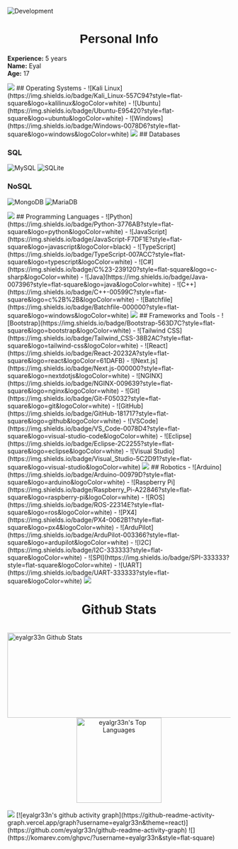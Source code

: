 ![Development](https://developers.giphy.com/branch/master/static/api-512d36c09662682717108a38bbb5c57d.gif)


<h1 align="center" style="font-family: 'Arial Black', Gadget, sans-serif;">Personal Info</h1>

**Experience:** 5 years  
**Name:** Eyal  
**Age:** 17

<img src="https://user-images.githubusercontent.com/73097560/115834477-dbab4500-a447-11eb-908a-139a6edaec5c.gif">
## Operating Systems
- ![Kali Linux](https://img.shields.io/badge/Kali_Linux-557C94?style=flat-square&logo=kalilinux&logoColor=white)
- ![Ubuntu](https://img.shields.io/badge/Ubuntu-E95420?style=flat-square&logo=ubuntu&logoColor=white)
- ![Windows](https://img.shields.io/badge/Windows-0078D6?style=flat-square&logo=windows&logoColor=white)

<img src="https://user-images.githubusercontent.com/73097560/115834477-dbab4500-a447-11eb-908a-139a6edaec5c.gif">
## Databases

### SQL
![MySQL](https://img.shields.io/badge/MySQL-4479A1?style=flat-square&logo=mysql&logoColor=white)
![SQLite](https://img.shields.io/badge/SQLite-003B57?style=flat-square&logo=sqlite&logoColor=white)

### NoSQL

![MongoDB](https://img.shields.io/badge/MongoDB-4EA94B?style=flat-square&logo=mongodb&logoColor=white) ![MariaDB](https://img.shields.io/badge/MariaDB-003545?style=flat-square&logo=mariadb&logoColor=white)

<img src="https://user-images.githubusercontent.com/73097560/115834477-dbab4500-a447-11eb-908a-139a6edaec5c.gif">
## Programming Languages
- ![Python](https://img.shields.io/badge/Python-3776AB?style=flat-square&logo=python&logoColor=white)
- ![JavaScript](https://img.shields.io/badge/JavaScript-F7DF1E?style=flat-square&logo=javascript&logoColor=black)
- ![TypeScript](https://img.shields.io/badge/TypeScript-007ACC?style=flat-square&logo=typescript&logoColor=white)
- ![C#](https://img.shields.io/badge/C%23-239120?style=flat-square&logo=c-sharp&logoColor=white)
- ![Java](https://img.shields.io/badge/Java-007396?style=flat-square&logo=java&logoColor=white)
- ![C++](https://img.shields.io/badge/C++-00599C?style=flat-square&logo=c%2B%2B&logoColor=white)
- ![Batchfile](https://img.shields.io/badge/Batchfile-000000?style=flat-square&logo=windows&logoColor=white)

<img src="https://user-images.githubusercontent.com/73097560/115834477-dbab4500-a447-11eb-908a-139a6edaec5c.gif">
## Frameworks and Tools
- ![Bootstrap](https://img.shields.io/badge/Bootstrap-563D7C?style=flat-square&logo=bootstrap&logoColor=white)
- ![Tailwind CSS](https://img.shields.io/badge/Tailwind_CSS-38B2AC?style=flat-square&logo=tailwind-css&logoColor=white)
- ![React](https://img.shields.io/badge/React-20232A?style=flat-square&logo=react&logoColor=61DAFB)
- ![Next.js](https://img.shields.io/badge/Next.js-000000?style=flat-square&logo=nextdotjs&logoColor=white)
- ![NGINX](https://img.shields.io/badge/NGINX-009639?style=flat-square&logo=nginx&logoColor=white)
- ![Git](https://img.shields.io/badge/Git-F05032?style=flat-square&logo=git&logoColor=white)
- ![GitHub](https://img.shields.io/badge/GitHub-181717?style=flat-square&logo=github&logoColor=white)
- ![VSCode](https://img.shields.io/badge/VS_Code-0078D4?style=flat-square&logo=visual-studio-code&logoColor=white)
- ![Eclipse](https://img.shields.io/badge/Eclipse-2C2255?style=flat-square&logo=eclipse&logoColor=white)
- ![Visual Studio](https://img.shields.io/badge/Visual_Studio-5C2D91?style=flat-square&logo=visual-studio&logoColor=white)

<img src="https://user-images.githubusercontent.com/73097560/115834477-dbab4500-a447-11eb-908a-139a6edaec5c.gif">
## Robotics
- ![Arduino](https://img.shields.io/badge/Arduino-00979D?style=flat-square&logo=arduino&logoColor=white) 
- ![Raspberry Pi](https://img.shields.io/badge/Raspberry_Pi-A22846?style=flat-square&logo=raspberry-pi&logoColor=white)
- ![ROS](https://img.shields.io/badge/ROS-22314E?style=flat-square&logo=ros&logoColor=white)
- ![PX4](https://img.shields.io/badge/PX4-0062B1?style=flat-square&logo=px4&logoColor=white) 
- ![ArduPilot](https://img.shields.io/badge/ArduPilot-003366?style=flat-square&logo=ardupilot&logoColor=white)
- ![I2C](https://img.shields.io/badge/I2C-333333?style=flat-square&logoColor=white) 
- ![SPI](https://img.shields.io/badge/SPI-333333?style=flat-square&logoColor=white) 
- ![UART](https://img.shields.io/badge/UART-333333?style=flat-square&logoColor=white)

<img src="https://user-images.githubusercontent.com/73097560/115834477-dbab4500-a447-11eb-908a-139a6edaec5c.gif">
<h1 align="center"><b>Github Stats</b></h1>
<br/>
<a href="https://github.com/anuraghazra/github-readme-stats">
    <img alt="eyalgr33n Github Stats" src="https://streak-stats.demolab.com?user=eyalgr33n&theme=dark&hide_border=true&date_format=j%2Fn%5B%2FY%5D&fire=DD2727" height="192px" width= "3000px"/>
</a>
<div align="center">
    <a href="https://github.com/anuraghazra/github-readme-stats">
        <img alt="eyalgr33n's Top Languages" src="https://github-readme-stats.vercel.app/api/top-langs/?username=eyalgr33n&theme=dark&hide_border=true&include_all_commits=true&count_private=true" height="192px"/>
    </a>
</div>
<br/>

<img src="https://user-images.githubusercontent.com/73097560/115834477-dbab4500-a447-11eb-908a-139a6edaec5c.gif">
[![eyalgr33n's github activity graph](https://github-readme-activity-graph.vercel.app/graph?username=eyalgr33n&theme=react)](https://github.com/eyalgr33n/github-readme-activity-graph)
![](https://komarev.com/ghpvc/?username=eyalgr33n&style=flat-square)
